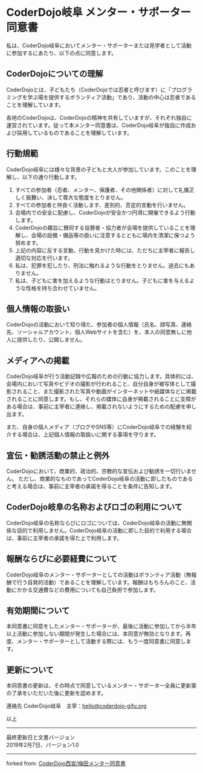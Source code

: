 # CoderDojo岐阜 メンター・サポーター同意書

私は、CoderDojo岐阜においてメンター・サポーターまたは見学者として活動に参加するにあたり、以下の点に同意します。

## CoderDojoについての理解
CoderDojoとは、子どもたち（CoderDojoでは忍者と呼びます）に「プログラミングを学ぶ場を提供するボランティア活動」であり、活動の中心は忍者であることを理解しています。

各地のCoderDojoは、CoderDojoの精神を共有していますが、それぞれ独自に運営されています。従って本メンター同意書は、CoderDojo岐阜が独自に作成および採用しているものであることを理解しています。


## 行動規範
CoderDojo岐阜には様々な背景の子どもと大人が参加しています。このことを理解し、以下の通り行動します。

1. すべての参加者（忍者、メンター、保護者、その他関係者）に対して礼儀正しく振舞い、決して尊大な態度をとりません。
1. すべての参加者と仲良く活動します、差別的、否定的言動を行いません。
1. 会場内での安全に配慮し、CoderDojoが安全かつ円滑に開催できるよう行動します。
1. CoderDojoの趣旨に賛同する協賛者・協力者が会場を提供していることを理解し、会場の設備・備品等の扱いに注意するとともに場内を清潔に保つよう努めます。
1. 上記の内容に反する言動、行動を見かけた時には、ただちに主宰者に報告し適切な対応を行います。
1. 私は、犯罪を犯したり、刑法に触れるような行動をとりません。過去にもありません。
1. 私は、子どもに害を加えるような行動はとりません。子どもに害を与えるような性格を持ち合わせていません。


## 個人情報の取扱い

CoderDojoの活動において知り得た、参加者の個人情報（氏名、顔写真、連絡先、ソーシャルアカウント、個人Webサイトを含む）を、本人の同意無しに他人に提供したり、公開しません。


## メディアへの掲載

CoderDojo岐阜が行う活動記録や広報のための行動に協力します。具体的には、会場内において写真やビデオの撮影が行われること、自分自身が被写体として撮影されること、また撮影された写真や動画がインターネットや紙媒体などに掲載されることに同意します。もし、それらの媒体に自身が掲載されることに支障がある場合は、事前に主宰者に連絡し、掲載されないようにするための配慮を申し出ます。

また、自身の個人メディア（ブログやSNS等）にCoderDojo岐阜での経験を紹介する場合は、上記個人情報の取扱いに関する事項を守ります。

## 宣伝・勧誘活動の禁止と例外

CoderDojoにおいて、商業的、政治的、宗教的な宣伝および勧誘を一切行いません。
ただし、商業的なものであってCoderDojo岐阜の活動に即したものであると考える場合は、事前に主宰者の承諾を得ることを条件に告知します。

## CoderDojo岐阜の名称およびロゴの利用について

CoderDojo岐阜の名称ならびにロゴについては、CoderDojo岐阜の活動に無関係な目的で利用しません。CoderDojo岐阜の活動に即した目的で利用する場合は、事前に主宰者の承諾を得た上で利用します。


## 報酬ならびに必要経費について

CoderDojo岐阜のメンター・サポーターとしての活動はボランティア活動（無報酬で行う自発的活動）であることを理解しています。報酬はもちろんのこと、活動にかかる交通費などの費用についても自己負担で参加します。

## 有効期間について
本同意書に同意をしたメンター・サポーターが、最後に活動に参加してから半年以上活動に参加しない期間が発生した場合には、本同意が無効となります。再度、メンター・サポーターとして活動する際には、もう一度同意書に同意します。

## 更新について
本同意書の更新は、その時点で同意しているメンター・サポーター全員に更新案の了承をいただいた後に更新を認めます。

連絡先
CoderDojo岐阜　主宰：hello@coderdojo-gifu.org

以上

***
最終更新日と文書バージョン  
2019年2月7日、バージョン1.0

***
forked from: [CoderDojo西宮/梅田メンター同意書](https://github.com/coderdojo-nishinomiya-umeda/document)
